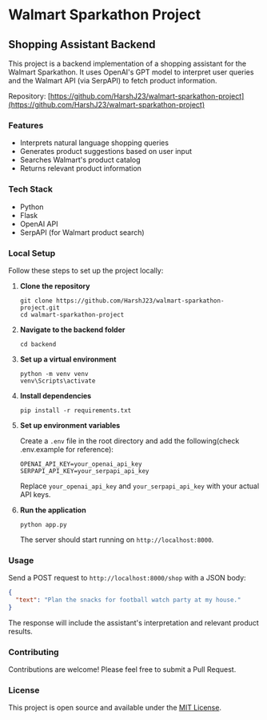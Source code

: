 # Walmart Sparkathon Project

## Shopping Assistant Backend

This project is a backend implementation of a shopping assistant for the Walmart Sparkathon. It uses OpenAI's GPT model to interpret user queries and the Walmart API (via SerpAPI) to fetch product information.

Repository: [https://github.com/HarshJ23/walmart-sparkathon-project](https://github.com/HarshJ23/walmart-sparkathon-project)

### Features

- Interprets natural language shopping queries
- Generates product suggestions based on user input
- Searches Walmart's product catalog
- Returns relevant product information

### Tech Stack

- Python
- Flask
- OpenAI API
- SerpAPI (for Walmart product search)

### Local Setup

Follow these steps to set up the project locally:

1. **Clone the repository**

   ```
   git clone https://github.com/HarshJ23/walmart-sparkathon-project.git
   cd walmart-sparkathon-project
   ```

2. **Navigate to the backend folder**

   ```
   cd backend
   ```


2. **Set up a virtual environment**

   ```
   python -m venv venv 
   venv\Scripts\activate
   ```

3. **Install dependencies**

   ```
   pip install -r requirements.txt
   ```

4. **Set up environment variables**

   Create a `.env` file in the root directory and add the following(check .env.example for reference):

   ```
   OPENAI_API_KEY=your_openai_api_key
   SERPAPI_API_KEY=your_serpapi_api_key
   ```

   Replace `your_openai_api_key` and `your_serpapi_api_key` with your actual API keys.

5. **Run the application**

   ```
   python app.py
   ```

   The server should start running on `http://localhost:8000`.

### Usage

Send a POST request to `http://localhost:8000/shop` with a JSON body:

```json
{
  "text": "Plan the snacks for football watch party at my house."
}
```

The response will include the assistant's interpretation and relevant product results.

### Contributing

Contributions are welcome! Please feel free to submit a Pull Request.

### License

This project is open source and available under the [MIT License](LICENSE).